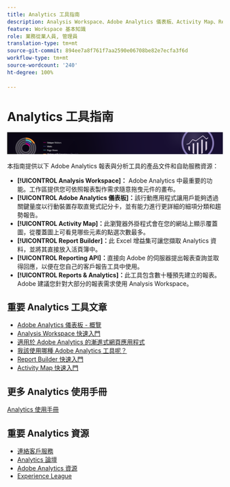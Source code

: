 ```yaml
---
title: Analytics 工具指南
description: Analysis Workspace、Adobe Analytics 儀表板、Activity Map、Report Builder、Reporting API 以及 Reports & Analytics 的產品文件和自助服務。
feature: Workspace 基本知識
role: 業務從業人員, 管理員
translation-type: tm+mt
source-git-commit: 894ee7a8f761f7aa2590e06708be82e7ecfa3f6d
workflow-type: tm+mt
source-wordcount: '240'
ht-degree: 100%

---
```



# Analytics 工具指南

![橫幅](../../assets/doc_banner_analyze.png)

本指南提供以下 Adobe Analytics 報表與分析工具的產品文件和自助服務資源：

* **[!UICONTROL Analysis Workspace]：** Adobe Analytics 中最重要的功能。工作區提供您可依照報表製作需求隨意拖曳元件的畫布。
* **[!UICONTROL Adobe Analytics 儀表板]：**&#x200B;該行動應用程式讓用戶能夠透過關鍵量度以行動裝置存取直覺式記分卡，並有能力進行更詳細的細項分類和趨勢報告。
* **[!UICONTROL Activity Map]：**&#x200B;此瀏覽器外掛程式會在您的網站上顯示覆蓋圖，從覆蓋圖上可看見哪些元素的點選次數最多。
* **[!UICONTROL Report Builder]：**&#x200B;此 Excel 增益集可讓您擷取 Analytics 資料，並將其直接放入活頁簿中。
* **[!UICONTROL Reporting API]：**&#x200B;直接向 Adobe 的伺服器提出報表查詢並取得回應，以便在您自己的客戶報告工具中使用。
* **[!UICONTROL Reports &amp; Analytics]：**&#x200B;此工具包含數十種預先建立的報表。Adobe 建議您針對大部分的報表需求使用 Analysis Workspace。

## 重要 Analytics 工具文章

* [Adobe Analytics 儀表板 - 概覽](/help/analyze/mobile-app/home.md)
* [Analysis Workspace 快速入門](analysis-workspace/home.md)
* [適用於 Adobe Analytics 的漸進式網頁應用程式](/help/analyze/pwa/pwa.md)
* [我該使用哪種 Adobe Analytics 工具呢？](/help/admin/c-analytics-product-comparison/which-analytics-tool.md)
* [Report Builder 快速入門](report-builder/home.md)
* [Activity Map 快速入門](activity-map/activity-map.md)

## 更多 Analytics 使用手冊

[Analytics 使用手冊](/help/landing/home.md)

## 重要 Analytics 資源

* [連絡客戶服務](https://helpx.adobe.com/tw/contact/enterprise-support.ec.html)
* [Analytics 論壇](https://forums.adobe.com/community/experience-cloud/analytics-cloud/analytics)
* [Adobe Analytics 資源](https://forums.adobe.com/message/10660755)
* [Experience League](https://landing.adobe.com/experience-league/)
